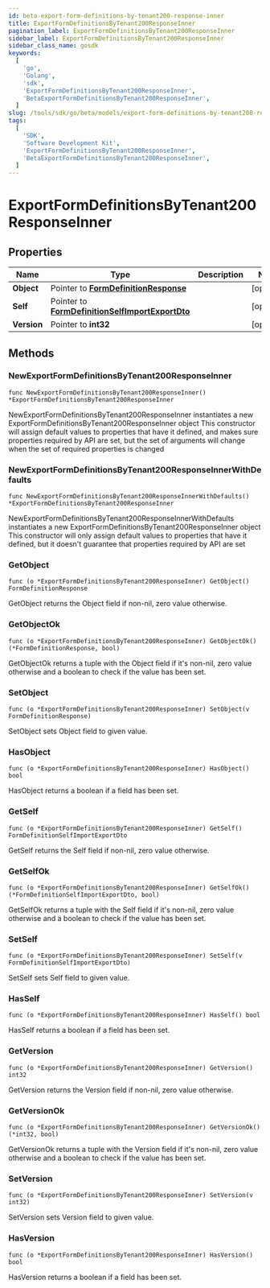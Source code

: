 ```yaml
---
id: beta-export-form-definitions-by-tenant200-response-inner
title: ExportFormDefinitionsByTenant200ResponseInner
pagination_label: ExportFormDefinitionsByTenant200ResponseInner
sidebar_label: ExportFormDefinitionsByTenant200ResponseInner
sidebar_class_name: gosdk
keywords:
  [
    'go',
    'Golang',
    'sdk',
    'ExportFormDefinitionsByTenant200ResponseInner',
    'BetaExportFormDefinitionsByTenant200ResponseInner',
  ]
slug: /tools/sdk/go/beta/models/export-form-definitions-by-tenant200-response-inner
tags:
  [
    'SDK',
    'Software Development Kit',
    'ExportFormDefinitionsByTenant200ResponseInner',
    'BetaExportFormDefinitionsByTenant200ResponseInner',
  ]
---
```


# ExportFormDefinitionsByTenant200ResponseInner

## Properties

| Name | Type | Description | Notes |
| --- | --- | --- | --- |
| **Object** | Pointer to [**FormDefinitionResponse**](form-definition-response) |  | [optional] |
| **Self** | Pointer to [**FormDefinitionSelfImportExportDto**](form-definition-self-import-export-dto) |  | [optional] |
| **Version** | Pointer to **int32** |  | [optional] |

## Methods

### NewExportFormDefinitionsByTenant200ResponseInner

`func NewExportFormDefinitionsByTenant200ResponseInner() *ExportFormDefinitionsByTenant200ResponseInner`

NewExportFormDefinitionsByTenant200ResponseInner instantiates a new ExportFormDefinitionsByTenant200ResponseInner object This constructor will assign default values to properties that have it defined, and makes sure properties required by API are set, but the set of arguments will change when the set of required properties is changed

### NewExportFormDefinitionsByTenant200ResponseInnerWithDefaults

`func NewExportFormDefinitionsByTenant200ResponseInnerWithDefaults() *ExportFormDefinitionsByTenant200ResponseInner`

NewExportFormDefinitionsByTenant200ResponseInnerWithDefaults instantiates a new ExportFormDefinitionsByTenant200ResponseInner object This constructor will only assign default values to properties that have it defined, but it doesn't guarantee that properties required by API are set

### GetObject

`func (o *ExportFormDefinitionsByTenant200ResponseInner) GetObject() FormDefinitionResponse`

GetObject returns the Object field if non-nil, zero value otherwise.

### GetObjectOk

`func (o *ExportFormDefinitionsByTenant200ResponseInner) GetObjectOk() (*FormDefinitionResponse, bool)`

GetObjectOk returns a tuple with the Object field if it's non-nil, zero value otherwise and a boolean to check if the value has been set.

### SetObject

`func (o *ExportFormDefinitionsByTenant200ResponseInner) SetObject(v FormDefinitionResponse)`

SetObject sets Object field to given value.

### HasObject

`func (o *ExportFormDefinitionsByTenant200ResponseInner) HasObject() bool`

HasObject returns a boolean if a field has been set.

### GetSelf

`func (o *ExportFormDefinitionsByTenant200ResponseInner) GetSelf() FormDefinitionSelfImportExportDto`

GetSelf returns the Self field if non-nil, zero value otherwise.

### GetSelfOk

`func (o *ExportFormDefinitionsByTenant200ResponseInner) GetSelfOk() (*FormDefinitionSelfImportExportDto, bool)`

GetSelfOk returns a tuple with the Self field if it's non-nil, zero value otherwise and a boolean to check if the value has been set.

### SetSelf

`func (o *ExportFormDefinitionsByTenant200ResponseInner) SetSelf(v FormDefinitionSelfImportExportDto)`

SetSelf sets Self field to given value.

### HasSelf

`func (o *ExportFormDefinitionsByTenant200ResponseInner) HasSelf() bool`

HasSelf returns a boolean if a field has been set.

### GetVersion

`func (o *ExportFormDefinitionsByTenant200ResponseInner) GetVersion() int32`

GetVersion returns the Version field if non-nil, zero value otherwise.

### GetVersionOk

`func (o *ExportFormDefinitionsByTenant200ResponseInner) GetVersionOk() (*int32, bool)`

GetVersionOk returns a tuple with the Version field if it's non-nil, zero value otherwise and a boolean to check if the value has been set.

### SetVersion

`func (o *ExportFormDefinitionsByTenant200ResponseInner) SetVersion(v int32)`

SetVersion sets Version field to given value.

### HasVersion

`func (o *ExportFormDefinitionsByTenant200ResponseInner) HasVersion() bool`

HasVersion returns a boolean if a field has been set.
